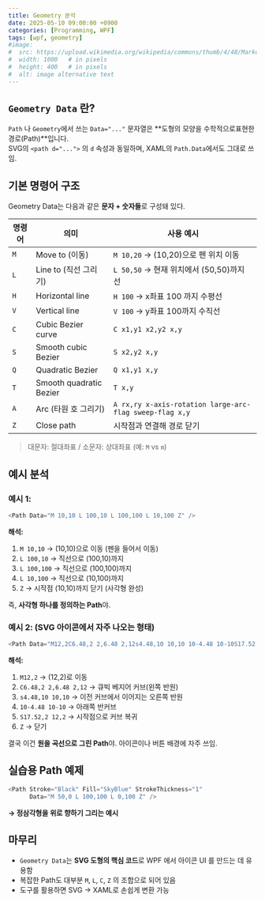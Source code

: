 ```yaml
---
title: Geometry 분석
date: 2025-05-10 09:00:00 +0900
categories: [Programming, WPF]
tags: [wpf, geometry]
#image:
#  src: https://upload.wikimedia.org/wikipedia/commons/thumb/4/48/Markdown-mark.svg/1200px-Markdown-mark.svg.png
#  width: 1000   # in pixels
#  height: 400   # in pixels
#  alt: image alternative text
---
```


## ```Geometry Data``` 란?
```Path``` 나 ```Geometry```에서 쓰는 ```Data="..."``` 문자열은 **도형의 모양을 수학적으로표현한 경로(Path)**입니다.   
SVG의 ```<path d="...">``` 의 ```d``` 속성과 동일하며, XAML의 ```Path.Data```에서도 그대로 쓰임.

## 기본 명령어 구조
Geometry Data는 다음과 같은 **문자 + 숫자들**로 구성돼 있다.

|**명령어**|**의미**|**사용 예시**|
|--|--|--|
|```M```|Move to (이동)|```M 10,20``` → (10,20)으로 펜 위치 이동|
|```L```|Line to (직선 그리기)|```L 50,50``` → 현재 위치에서 (50,50)까지 선|
|```H```|Horizontal line|```H 100``` → x좌표 100 까지 수평선|
|```V```|Vertical line|```V 100``` → y좌표 100까지 수직선|
|```C```|Cubic Bezier curve|```C x1,y1 x2,y2 x,y```|
|```S```|Smooth cubic Bezier|```S x2,y2 x,y```|
|```Q```|Quadratic Bezier|```Q x1,y1 x,y```|
|```T```|Smooth quadratic Bezier|```T x,y```|
|```A```|Arc (타원 호 그리기)|```A rx,ry x-axis-rotation large-arc-flag sweep-flag x,y```|
|```Z```|Close path|시작점과 연결해 경로 닫기|

> 대문자: 절대좌표 / 소문자: 상대좌표 (예: ```M``` vs ```m```)

## 예시 분석
### 예시 1:

```cs
<Path Data="M 10,10 L 100,10 L 100,100 L 10,100 Z" />
```

**해석:**   
1. ```M 10,10``` → (10,10)으로 이동 (펜을 들어서 이동)
2. ```L 100,10``` → 직선으로 (100,10)까지
3. ```L 100,100``` → 직선으로 (100,100)까지
4. ```L 10,100``` → 직선으로 (10,100)까지
5. ```Z``` → 시작점 (10,10)까지 닫기 (사각형 완성)

즉, **사각형 하나를 정의하는 Path**야.

### 예시 2: (SVG 아이콘에서 자주 나오는 형태)

```cs
<Path Data="M12,2C6.48,2 2,6.48 2,12s4.48,10 10,10 10-4.48 10-10S17.52,2 12,2Z"/>
```

**해석:**   
1. ```M12,2``` → (12,2)로 이동
2. ```C6.48,2 2,6.48 2,12``` → 큐빅 베지어 커브(왼쪽 반원)
3. ```s4.48,10 10,10``` → 이전 커브에서 이어지는 오른쪽 반원
4. ```10-4.48 10-10``` → 아래쪽 반커브
5. ```S17.52,2 12,2``` → 시작점으로 커브 복귀
6. ```Z``` → 닫기

결국 이건 **원을 곡선으로 그린 Path**야. 아이콘이나 버튼 배경에 자주 쓰임.

## 실습용 Path 예제

```cs
<Path Stroke="Black" Fill="SkyBlue" StrokeThickness="1"
      Data="M 50,0 L 100,100 L 0,100 Z" />
```

**→ 정삼각형을 위로 향하기 그리는 예시**

## 마무리
- ```Geometry Data```는 **SVG 도형의 핵심 코드**로 WPF 에서 아이콘 UI 를 만드는 데 유용함
- 복잡한 Path도 대부분 ```M```, ```L```, ```C```, ```Z``` 의 조합으로 되어 있음
- 도구를 활용하면 SVG → XAML로 손쉽게 변환 가능
